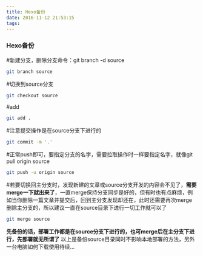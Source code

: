 ```yaml
---
title: Hexo备份
date: 2016-11-12 21:53:15
tags:
---
```

### Hexo备份
#新建分支，删除分支命令：git branch -d source
``` bash
git branch source
```
#切换到source分支
``` bash
git checkout source
```
#add
``` bash
git add .
```
#注意提交操作是在source分支下进行的
``` bash
git commit -m '.'
```
#正常push即可，要指定分支的名字，需要拉取操作时一样要指定名字，就像git pull origin source
``` bash
git push -u origin source
```
#若要切换回主分支时，发现新建的文章或source分支开发的内容会不见了，**需要merge一下就出来了**，一直merge保持分支同步是好的，但有时也有点麻烦，例如当你删除一篇文章并提交后，回到主分支发现却还在，此时还需要再次merge删除主分支的，所以建议一直在source目录下进行一切工作就可以了
``` bash
git merge source
```
**先备份的话，部署工作都是在source分支下进行的，也可merge后在主分支下进行，先部署就无所谓了**
以上是备份source目录同时不影响本地部署的方法，另外一台电脑如何下载使用待续...